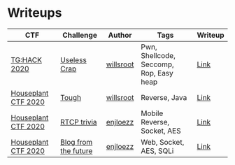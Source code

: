 # Writeups

| CTF                                                  | Challenge                                              | Author                                      | Tags                                    | Writeup                                                      |
| ---------------------------------------------------- | ------------------------------------------------------ | ------------------------------------------- | --------------------------------------- | ------------------------------------------------------------ |
| [TG:HACK 2020](https://ctftime.org/event/932)        | [Useless Crap](https://ctftime.org/task/11115)         | [willsroot](https://ctftime.org/user/65237) | Pwn, Shellcode, Seccomp, Rop, Easy heap | [Link](https://github.com/BirdsArentRealCTF/Writeups/tree/master/tghack2020/useless-crap) |
| [Houseplant CTF 2020](https://ctftime.org/event/997) | [Tough](https://ctftime.org/task/11361)                | [willsroot](https://ctftime.org/user/65237) | Reverse, Java                           | [Link](https://github.com/BirdsArentRealCTF/Writeups/tree/master/houseplant2020/tough) |
| [Houseplant CTF 2020](https://ctftime.org/event/997) | [RTCP trivia](https://ctftime.org/task/11358)          | [enjloezz](https://ctftime.org/user/36372)  | Mobile Reverse, Socket, AES             | [Link](https://github.com/BirdsArentRealCTF/Writeups/tree/master/houseplant2020/RTCP-Trivia) |
| [Houseplant CTF 2020](https://ctftime.org/event/997) | [Blog from the future](https://ctftime.org/task/11355) | [enjloezz](https://ctftime.org/user/36372)  | Web, Socket, AES, SQLi                  | [Link](https://github.com/BirdsArentRealCTF/Writeups/tree/master/houseplant2020/blog-from-the-future) |

